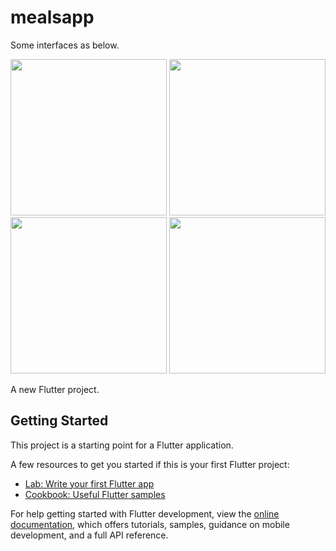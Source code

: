 # mealsapp

Some interfaces as below.
<p float="left">
  <img src="https://user-images.githubusercontent.com/56496945/175782741-a13a7c0f-2f85-4d6f-96d2-1c368e09d511.jpeg" width="250" />
  <img src="https://user-images.githubusercontent.com/56496945/175782756-7209e216-1cd4-4677-a266-5e335327e7a8.jpeg" width="250" /> 
  <img src="https://user-images.githubusercontent.com/56496945/175782774-519520bf-0c44-4eed-a9f1-77467be7fb1c.jpeg" width="250" />
   <img src="https://user-images.githubusercontent.com/56496945/175782801-328715df-fd83-49dc-95bd-99eb6e8d5b9a.jpeg" width="250" />
</p>



A new Flutter project.

## Getting Started

This project is a starting point for a Flutter application.

A few resources to get you started if this is your first Flutter project:

- [Lab: Write your first Flutter app](https://docs.flutter.dev/get-started/codelab)
- [Cookbook: Useful Flutter samples](https://docs.flutter.dev/cookbook)

For help getting started with Flutter development, view the
[online documentation](https://docs.flutter.dev/), which offers tutorials,
samples, guidance on mobile development, and a full API reference.
